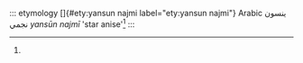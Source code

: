 ::: etymology
[]{#ety:yansun najmi label="ety:yansun najmi"} Arabic ينسون نجمي *yansūn
najmī* 'star anise'[^1]
:::

[^1]:
